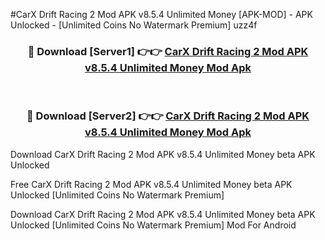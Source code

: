 #CarX Drift Racing 2 Mod APK v8.5.4 Unlimited Money [APK-MOD] - APK Unlocked - [Unlimited Coins No Watermark Premium] uzz4f



<div align="center">

<h3>🔴 Download [Server1] 👉👉 <a href="https://momento.my/?title=CarX_Drift_Racing_2_Mod_APK_v8.5.4_Unlimited_Money">CarX Drift Racing 2 Mod APK v8.5.4 Unlimited Money Mod Apk</a></h3><br>

<h3>🔴 Download [Server2] 👉👉 <a href="https://momento.my/?title=CarX_Drift_Racing_2_Mod_APK_v8.5.4_Unlimited_Money">CarX Drift Racing 2 Mod APK v8.5.4 Unlimited Money Mod Apk</a></h3>
</div>



Download CarX Drift Racing 2 Mod APK v8.5.4 Unlimited Money beta APK Unlocked

Free CarX Drift Racing 2 Mod APK v8.5.4 Unlimited Money beta APK Unlocked [Unlimited Coins No Watermark Premium]

Download CarX Drift Racing 2 Mod APK v8.5.4 Unlimited Money beta APK Unlocked [Unlimited Coins No Watermark Premium] Mod For Android

